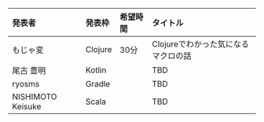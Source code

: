 | 発表者             | 発表枠  | 希望時間  | タイトル                            |
|:-------------------|:--------|:----------|:------------------------------------|
| もじゃ変           | Clojure | 30分      | Clojureでわかった気になるマクロの話 |
| 尾古 豊明          | Kotlin  |           | TBD                                 |
| ryosms             | Gradle  |           | TBD                                 |
| NISHIMOTO Keisuke  | Scala   |           | TBD                                 |
